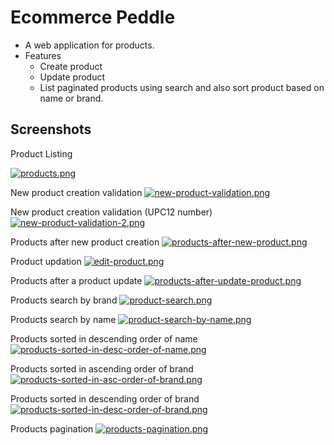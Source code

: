 # Ecommerce Peddle

- A web application for products.
- Features
  - Create product
  - Update product
  - List paginated products using search and also sort product based on name or brand.

## Screenshots

Product Listing

[![products.png](https://i.postimg.cc/rsZ4N5ck/products.png)](https://postimg.cc/N2TLg95J)

New product creation validation
[![new-product-validation.png](https://i.postimg.cc/YSNmy5k8/new-product-validation.png)](https://postimg.cc/Z9RRWDWy)

New product creation validation (UPC12 number)
[![new-product-validation-2.png](https://i.postimg.cc/Jn1Bwpz8/new-product-validation-2.png)](https://postimg.cc/yJbNcXRp)

Products after new product creation
[![products-after-new-product.png](https://i.postimg.cc/C11LHXKR/products-after-new-product.png)](https://postimg.cc/PLgjd6YH)

Product updation
[![edit-product.png](https://i.postimg.cc/kGRJLSK9/edit-product.png)](https://postimg.cc/kR9PbBTh)

Products after a product update
[![products-after-update-product.png](https://i.postimg.cc/G90LRpxD/products-after-update-product.png)](https://postimg.cc/GTQwJdN3)

Products search by brand
[![product-search.png](https://i.postimg.cc/HWFXn4Sw/product-search.png)](https://postimg.cc/5jq6kvWy)

Products search by name
[![product-search-by-name.png](https://i.postimg.cc/qRz6MzyD/product-search-by-name.png)](https://postimg.cc/jwYSMq8y)

Products sorted in descending order of name
[![products-sorted-in-desc-order-of-name.png](https://i.postimg.cc/jqnnpnsL/products-sorted-in-desc-order-of-name.png)](https://postimg.cc/grd0RJLW)

Products sorted in ascending order of brand
[![products-sorted-in-asc-order-of-brand.png](https://i.postimg.cc/bJ7ryLzd/products-sorted-in-asc-order-of-brand.png)](https://postimg.cc/tZzpD3nH)

Products sorted in descending order of brand
[![products-sorted-in-desc-order-of-brand.png](https://i.postimg.cc/HnbxV5xz/products-sorted-in-desc-order-of-brand.png)](https://postimg.cc/hQPgYXVQ)

Products pagination
[![products-pagination.png](https://i.postimg.cc/c1369qm3/products-pagination.png)](https://postimg.cc/py22r63V)
